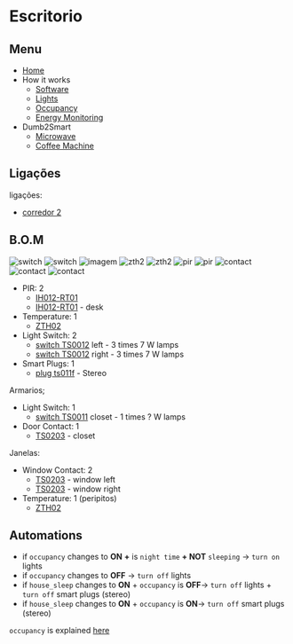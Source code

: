 # Escritorio

## Menu

- [Home](./readme.md)
- How it works
  - [Software](./how/software.md)
  - [Lights](./how/lights.md)
  - [Occupancy](./how/occupancy.md)
  - [Energy Monitoring](./how/energy.md)
- Dumb2Smart
  - [Microwave](./dumb2smart/microwave.md)
  - [Coffee Machine](./dumb2smart/coffee_machine.md)

## Ligações

ligações:
- [corredor 2](./corredores.md)

## B.O.M

![switch](https://www.zigbee2mqtt.io/images/devices/TS0012_switch_module.jpg) 
![switch](https://www.zigbee2mqtt.io/images/devices/TS0011_switch_module.jpg)
![imagem](https://www.zigbee2mqtt.io/images/devices/TS011F_plug_1.jpg)
![zth2](https://www.zigbee2mqtt.io/images/devices/ZTH02.jpg)
![zth2](https://www.zigbee2mqtt.io/images/devices/ZTH02.jpg)
![pir](https://www.zigbee2mqtt.io/images/devices/IH012-RT01.jpg)
![pir](https://www.zigbee2mqtt.io/images/devices/IH012-RT01.jpg)
![contact](https://www.zigbee2mqtt.io/images/devices/TS0203.jpg)
![contact](https://www.zigbee2mqtt.io/images/devices/TS0203.jpg)
![contact](https://www.zigbee2mqtt.io/images/devices/TS0203.jpg)

- PIR: 2
  - [IH012-RT01](https://www.zigbee2mqtt.io/devices/IH012-RT01.html#tuya-ih012-rt01)
  - [IH012-RT01](https://www.zigbee2mqtt.io/devices/IH012-RT01.html#tuya-ih012-rt01) - desk
- Temperature: 1
  - [ZTH02](https://www.zigbee2mqtt.io/devices/ZTH02.html#tuya-zth02)
- Light Switch: 2
  - [switch TS0012](https://www.zigbee2mqtt.io/devices/TS0012_switch_module.html#tuya-ts0012_switch_module) left - 3 times 7 W lamps
  - [switch TS0012](https://www.zigbee2mqtt.io/devices/TS0012_switch_module.html#tuya-ts0012_switch_module) right - 3 times 7 W lamps
- Smart Plugs: 1
  - [plug ts011f](https://www.zigbee2mqtt.io/devices/TS011F_plug_1.html#tuya-ts011f_plug_1) - Stereo


Armarios;
- Light Switch: 1
  - [switch TS0011](https://www.zigbee2mqtt.io/devices/TS0012_switch_module.html#tuya-ts0011_switch_module) closet - 1 times ? W lamps
- Door Contact: 1
  - [TS0203](https://www.zigbee2mqtt.io/devices/TS0203.html#tuya-ts0203) - closet

Janelas:
- Window Contact: 2
  - [TS0203](https://www.zigbee2mqtt.io/devices/TS0203.html#tuya-ts0203) - window left
  - [TS0203](https://www.zigbee2mqtt.io/devices/TS0203.html#tuya-ts0203) - window right
- Temperature: 1  (peripitos)
  - [ZTH02](https://www.zigbee2mqtt.io/devices/ZTH02.html#tuya-zth02)

## Automations

- if `occupancy` changes to **ON** **+** is `night time` **+ NOT** `sleeping` -> `turn on` lights
- if `occupancy` changes to **OFF** -> `turn off` lights
- if `house_sleep` changes to **ON** + `occupancy` is **OFF**-> `turn off` lights + `turn off` smart plugs (stereo)
- if `house_sleep` changes to **ON** + `occupancy` is **ON**-> `turn off` smart plugs (stereo)

`occupancy` is explained [here](./how/occupancy.md)
